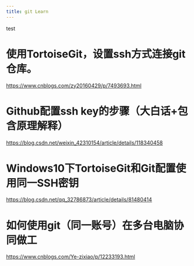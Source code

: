 ```yaml
---
title: git Learn
---
```


test


# 使用TortoiseGit，设置ssh方式连接git仓库。
https://www.cnblogs.com/zy20160429/p/7493693.html

# Github配置ssh key的步骤（大白话+包含原理解释）
https://blog.csdn.net/weixin_42310154/article/details/118340458


# Windows10下TortoiseGit和Git配置使用同一SSH密钥
https://blog.csdn.net/qq_32786873/article/details/81480414

# 如何使用git（同一账号）在多台电脑协同做工
https://www.cnblogs.com/Ye-zixiao/p/12233193.html